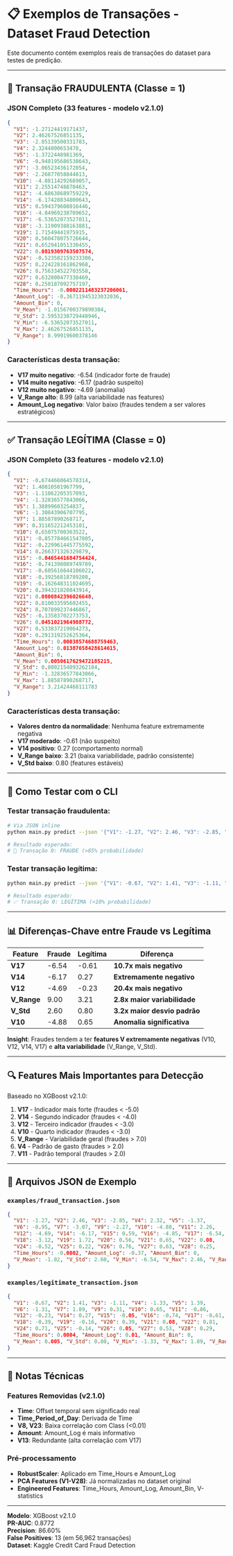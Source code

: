 # 📋 Exemplos de Transações - Dataset Fraud Detection

Este documento contém exemplos reais de transações do dataset para testes de predição.

---

## 🚨 Transação FRAUDULENTA (Classe = 1)

### JSON Completo (33 features - modelo v2.1.0)

```json
{
  "V1": -1.27124419171437,
  "V2": 2.46267526851135,
  "V3": -2.85139500331783,
  "V4": 2.3244800653478,
  "V5": -1.3722448981369,
  "V6": -0.948195686538643,
  "V7": -3.06523436172054,
  "V9": -2.26877058844813,
  "V10": -4.88114292689057,
  "V11": 2.25514748870463,
  "V12": -4.68638689759229,
  "V14": -6.17428834800643,
  "V15": 0.594379608016446,
  "V16": -4.84969238709652,
  "V17": -6.53652073527011,
  "V18": -3.11909388163881,
  "V19": 1.71549441975915,
  "V20": 0.560478075726644,
  "V21": 0.652941051330455,
  "V22": 0.0819309763507574,
  "V24": -0.523582159233306,
  "V25": 0.224228161862968,
  "V26": 0.756334522703558,
  "V27": 0.632800477330469,
  "V28": 0.250187092757197,
  "Time_Hours": -0.0002211483237206061,
  "Amount_Log": -0.36711945323032036,
  "Amount_Bin": 0,
  "V_Mean": -1.0156700379890384,
  "V_Std": 2.5953238729448946,
  "V_Min": -6.53652073527011,
  "V_Max": 2.46267526851135,
  "V_Range": 8.99919600378146
}
```

### Características desta transação:
- **V17 muito negativo**: -6.54 (indicador forte de fraude)
- **V14 muito negativo**: -6.17 (padrão suspeito)
- **V12 muito negativo**: -4.69 (anomalia)
- **V_Range alto**: 8.99 (alta variabilidade nas features)
- **Amount_Log negativo**: Valor baixo (fraudes tendem a ser valores estratégicos)

---

## ✅ Transação LEGÍTIMA (Classe = 0)

### JSON Completo (33 features - modelo v2.1.0)

```json
{
  "V1": -0.674466064578314,
  "V2": 1.40810501967799,
  "V3": -1.11062205357093,
  "V4": -1.32836577843066,
  "V5": 1.38899603254837,
  "V6": -1.30843906707795,
  "V7": 1.88587890268717,
  "V9": 0.311652212453101,
  "V10": 0.65075700363522,
  "V11": -0.857784661547805,
  "V12": -0.229961445775592,
  "V14": 0.266371326329879,
  "V15": -0.0465441684754424,
  "V16": -0.741398089749789,
  "V17": -0.605616644106022,
  "V18": -0.39256818789208,
  "V19": -0.162648311024695,
  "V20": 0.394321820843914,
  "V21": 0.0800842396026648,
  "V22": 0.810033595602455,
  "V24": 0.707899237446867,
  "V25": -0.13583702273753,
  "V26": 0.0451021964988772,
  "V27": 0.533837219064273,
  "V28": 0.291319252625364,
  "Time_Hours": 0.00038574688759463,
  "Amount_Log": 0.01387658428614615,
  "Amount_Bin": 0,
  "V_Mean": 0.0050617629472185215,
  "V_Std": 0.8002154093262184,
  "V_Min": -1.32836577843066,
  "V_Max": 1.88587890268717,
  "V_Range": 3.21424468111783
}
```

### Características desta transação:
- **Valores dentro da normalidade**: Nenhuma feature extremamente negativa
- **V17 moderado**: -0.61 (não suspeito)
- **V14 positivo**: 0.27 (comportamento normal)
- **V_Range baixo**: 3.21 (baixa variabilidade, padrão consistente)
- **V_Std baixo**: 0.80 (features estáveis)

---

## 🧪 Como Testar com o CLI

### Testar transação fraudulenta:
```bash
# Via JSON inline
python main.py predict --json '{"V1": -1.27, "V2": 2.46, "V3": -2.85, "V4": 2.32, "V5": -1.37, "V6": -0.95, "V7": -3.07, "V9": -2.27, "V10": -4.88, "V11": 2.26, "V12": -4.69, "V14": -6.17, "V15": 0.59, "V16": -4.85, "V17": -6.54, "V18": -3.12, "V19": 1.72, "V20": 0.56, "V21": 0.65, "V22": 0.08, "V24": -0.52, "V25": 0.22, "V26": 0.76, "V27": 0.63, "V28": 0.25, "Time_Hours": -0.0002, "Amount_Log": -0.37, "Amount_Bin": 0, "V_Mean": -1.02, "V_Std": 2.60, "V_Min": -6.54, "V_Max": 2.46, "V_Range": 9.0}'

# Resultado esperado:
# 🚨 Transação 0: FRAUDE (>85% probabilidade)
```

### Testar transação legítima:
```bash
python main.py predict --json '{"V1": -0.67, "V2": 1.41, "V3": -1.11, "V4": -1.33, "V5": 1.39, "V6": -1.31, "V7": 1.89, "V9": 0.31, "V10": 0.65, "V11": -0.86, "V12": -0.23, "V14": 0.27, "V15": -0.05, "V16": -0.74, "V17": -0.61, "V18": -0.39, "V19": -0.16, "V20": 0.39, "V21": 0.08, "V22": 0.81, "V24": 0.71, "V25": -0.14, "V26": 0.05, "V27": 0.53, "V28": 0.29, "Time_Hours": 0.0004, "Amount_Log": 0.01, "Amount_Bin": 0, "V_Mean": 0.005, "V_Std": 0.80, "V_Min": -1.33, "V_Max": 1.89, "V_Range": 3.21}'

# Resultado esperado:
# ✅ Transação 0: LEGÍTIMA (<10% probabilidade)
```

---

## 📊 Diferenças-Chave entre Fraude vs Legítima

| Feature | Fraude | Legítima | Diferença |
|---------|--------|----------|-----------|
| **V17** | -6.54 | -0.61 | **10.7x mais negativo** |
| **V14** | -6.17 | 0.27 | **Extremamente negativo** |
| **V12** | -4.69 | -0.23 | **20.4x mais negativo** |
| **V_Range** | 9.00 | 3.21 | **2.8x maior variabilidade** |
| **V_Std** | 2.60 | 0.80 | **3.2x maior desvio padrão** |
| **V10** | -4.88 | 0.65 | **Anomalia significativa** |

**Insight**: Fraudes tendem a ter **features V extremamente negativas** (V10, V12, V14, V17) e **alta variabilidade** (V_Range, V_Std).

---

## 🔍 Features Mais Importantes para Detecção

Baseado no XGBoost v2.1.0:

1. **V17** - Indicador mais forte (fraudes < -5.0)
2. **V14** - Segundo indicador (fraudes < -4.0)
3. **V12** - Terceiro indicador (fraudes < -3.0)
4. **V10** - Quarto indicador (fraudes < -3.0)
5. **V_Range** - Variabilidade geral (fraudes > 7.0)
6. **V4** - Padrão de gasto (fraudes > 2.0)
7. **V11** - Padrão temporal (fraudes > 2.0)

---

## 📁 Arquivos JSON de Exemplo

### `examples/fraud_transaction.json`
```json
{
  "V1": -1.27, "V2": 2.46, "V3": -2.85, "V4": 2.32, "V5": -1.37,
  "V6": -0.95, "V7": -3.07, "V9": -2.27, "V10": -4.88, "V11": 2.26,
  "V12": -4.69, "V14": -6.17, "V15": 0.59, "V16": -4.85, "V17": -6.54,
  "V18": -3.12, "V19": 1.72, "V20": 0.56, "V21": 0.65, "V22": 0.08,
  "V24": -0.52, "V25": 0.22, "V26": 0.76, "V27": 0.63, "V28": 0.25,
  "Time_Hours": -0.0002, "Amount_Log": -0.37, "Amount_Bin": 0,
  "V_Mean": -1.02, "V_Std": 2.60, "V_Min": -6.54, "V_Max": 2.46, "V_Range": 9.0
}
```

### `examples/legitimate_transaction.json`
```json
{
  "V1": -0.67, "V2": 1.41, "V3": -1.11, "V4": -1.33, "V5": 1.39,
  "V6": -1.31, "V7": 1.89, "V9": 0.31, "V10": 0.65, "V11": -0.86,
  "V12": -0.23, "V14": 0.27, "V15": -0.05, "V16": -0.74, "V17": -0.61,
  "V18": -0.39, "V19": -0.16, "V20": 0.39, "V21": 0.08, "V22": 0.81,
  "V24": 0.71, "V25": -0.14, "V26": 0.05, "V27": 0.53, "V28": 0.29,
  "Time_Hours": 0.0004, "Amount_Log": 0.01, "Amount_Bin": 0,
  "V_Mean": 0.005, "V_Std": 0.80, "V_Min": -1.33, "V_Max": 1.89, "V_Range": 3.21
}
```

---

## 📝 Notas Técnicas

### Features Removidas (v2.1.0)
- **Time**: Offset temporal sem significado real
- **Time_Period_of_Day**: Derivada de Time
- **V8, V23**: Baixa correlação com Class (<0.01)
- **Amount**: Amount_Log é mais informativo
- **V13**: Redundante (alta correlação com V17)

### Pré-processamento
- **RobustScaler**: Aplicado em Time_Hours e Amount_Log
- **PCA Features (V1-V28)**: Já normalizadas no dataset original
- **Engineered Features**: Time_Hours, Amount_Log, Amount_Bin, V-statistics

---

**Modelo**: XGBoost v2.1.0  
**PR-AUC**: 0.8772  
**Precision**: 86.60%  
**False Positives**: 13 (em 56,962 transações)  
**Dataset**: Kaggle Credit Card Fraud Detection

